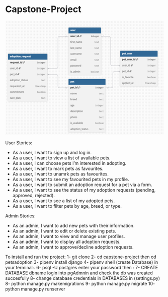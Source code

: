 # Capstone-Project

![PET ADOPTION ERD](<Screenshot 2025-10-12 111608.png>)


User Stories:
- As a user, I want to sign up and log in.
- As a user, I want to view a list of available pets.
- As a user, I can choose pets I’m interested in adopting.
- As a user, I want to mark pets as favourites.
- As a user, I want to unamrk pets as favourites.
- As a user, I want to see my favourited pets in my profile.
- As a user, I want to submit an adoption request for a pet via a form.
- As a user, I want to see the status of my adoption requests (pending, approved, rejected).
- As a user, I want to see a list of my adopted pets.
- As a user, I want to filter pets by age, breed, or type.

Admin Stories: 
- As an admin, I want to add new pets with their information.
- As an admin, I want to edit or delete existing pets.
- As an admin, I want to view and manage user profiles.
- As an admin, I want to display all adoption requests.
- As an admin, I want to approve/decline adoption requests.


To install and run the project:
1- git clone 
2- cd capstone-project then cd petsadoption
3- pipenv install django
4- pipenv shell
(create Database)
in your terminal:.
6- psql -U postgres 
enter your password then :
7- CREATE DATABASE dbname
login into pgAdmnin and check the db was created succesfully
8- change database credentials in DATABASES in (settings.py) 
8- python manage.py makemigrations
9- python manage.py migrate
10- python manage.py runserver